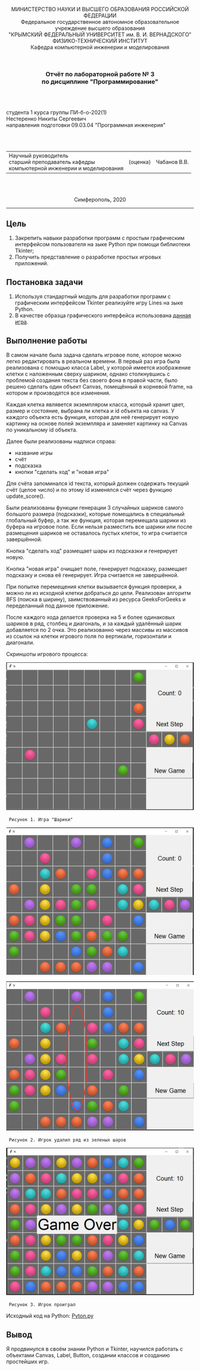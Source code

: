 <p align="center">МИНИСТЕРСТВО НАУКИ  И ВЫСШЕГО ОБРАЗОВАНИЯ РОССИЙСКОЙ ФЕДЕРАЦИИ<br>
Федеральное государственное автономное образовательное учреждение высшего образования<br>
"КРЫМСКИЙ ФЕДЕРАЛЬНЫЙ УНИВЕРСИТЕТ им. В. И. ВЕРНАДСКОГО"<br>
ФИЗИКО-ТЕХНИЧЕСКИЙ ИНСТИТУТ<br>
Кафедра компьютерной инженерии и моделирования</p>
<br>
<h3 align="center">Отчёт по лабораторной работе № 3<br> по дисциплине "Программирование"</h3>
<br><br>
<p>студента 1 курса группы ПИ-б-о-202(1)<br>Нестеренко Никиты Сергеевич<br>
направления подготовки 09.03.04 "Программная инженерия"</p>
<br><br>
<table>
<tr><td>Научный руководитель<br> старший преподаватель кафедры<br> компьютерной инженерии и моделирования</td>
<td>(оценка)</td>
<td>Чабанов В.В.</td>
</tr>
</table>
<br><br>
<p align="center">Симферополь, 2020</p>
<hr>

## Цель

1. Закрепить навыки разработки программ с простым графическим интерфейсом пользователя на зыке Python при помощи библиотеки Tkinter;
2. Получить представление о разработке простых игровых приложений.

## Постановка задачи

1. Используя стандартный модуль для разработки программ с графическим интерфейсом Tkinter реализуйте игру Lines на зыке Python.
2. В качестве образца графического интерфейса использована [данная игра](http://game-shariki.ru/linii-2).

## Выполнение работы

В самом начале была задача сделать игровое поле, которое можно легко редактировать в реальном времени.
В первый раз игра была реализована с помощью класса Label, у которой имеется изображение клетки с
наложенным сверху шариком, однако столкнувшись с проблемой создания текста без своего фона в правой части,
было решено сделать один объект Canvas, помещённый в корневой frame, на котором и производятся все изменения.

Каждая клетка являвется экземпляром класса, который хранит цвет, размер и состояние, выбрана ли клетка и id объекта на canvas.
У каждого объекта есть функция, которая для неё генерирует новую картинку на основе полей экземпляра и
заменяет картинку на Canvas по уникальному id объекта.

Далее были реализованы надписи справа:
- название игры
- счёт
- подсказка
- кнопки "сделать ход" и "новая игра"

Для счёта запоминался id текста, который должен содержать текущий счёт (целое число) и по этому id изменялся счёт через функцию update_score().

Были реализованы функции генерации 3 случайных шариков самого большого размера (подсказки), которые помещались в специальный глобальный буфер, а так же
функция, которая перемещала шарики из буфера на игровое поле. Если нельзя разместить все шарики или после размещения шариков не оставалось пустых
клеток, то игра считается завершённой.

Кнопка "сделать ход" размещает шары из подсказки и генерирует новую.

Кнопка "новая игра" очищает поле, генерирует подсказку, размещает подсказку и снова её генерирует. Игра считается не завершённой.

При попытке перемещения клетки вызывается функция проверки, а можно ли из исходной клетки добраться до цели. Реализован алгоритм BFS (поиска в ширину),
заимствованный из ресурса GeeksForGeeks и переделанный под данное приложение.

После каждого хода делается проверка на 5 и более одинаковых шариков в ряд, столбец и диагональ, и за каждый удалённый шарик добавляется по 2 очка.
Это реализованно через массивы из массивов из ссылок на клетки игрового поля по вертикали, горизонтали и диагонали.

Скриншоты игрового процесса:

![](doc/начало.png)
   
     Рисунок 1. Игра "Шарики"


![](doc/удаление1.png)

![](doc/удаление2.png)
   
     Рисунок 2. Игрок удалил ряд из зеленых шаров 


![](doc/конец.png)
   
     Рисунок 3. Игрок проиграл 


Исходный код на Python: [Pyton.py](Pyton/Pyton/Pyton.py)


## Вывод
Я продвинулся в своём знании Python и Tkinter, научился работать с объектами Canvas, Label, Button, создании классов и созданию простейших игр.